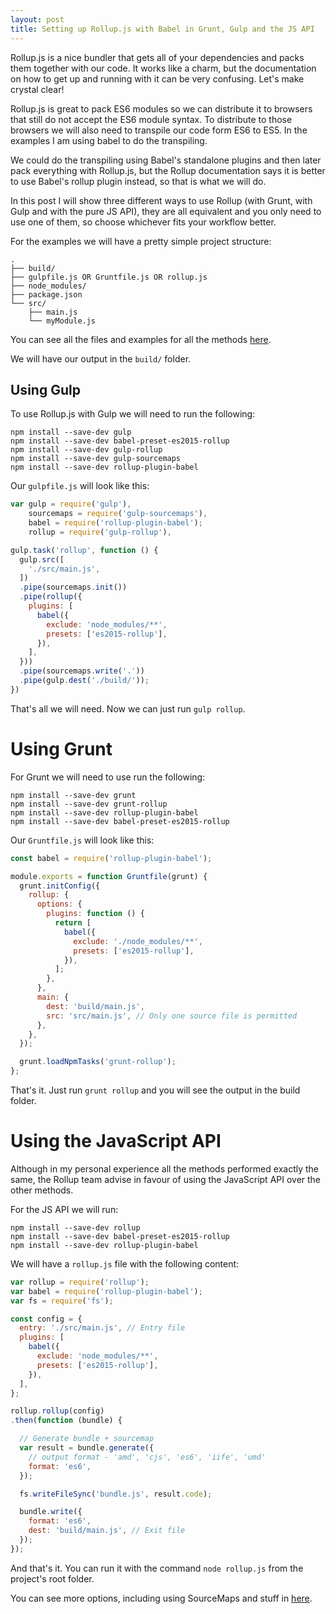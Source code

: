 ```yaml
---
layout: post
title: Setting up Rollup.js with Babel in Grunt, Gulp and the JS API
---
```


Rollup.js is a nice bundler that gets all of your dependencies and packs them
together with our code. It works like a charm, but the documentation on how to
get up and running with it can be very confusing. Let's make crystal clear!


Rollup.js is great to pack ES6 modules so we can distribute it to browsers that
still do not accept the ES6 module syntax. To distribute to those browsers we
will also need to transpile our code form ES6 to ES5. In the examples I am
using babel to do the transpiling.

We could do the transpiling using Babel's standalone plugins and then later pack
everything with Rollup.js, but the Rollup documentation says it is better to use Babel's
rollup plugin instead, so that is what we will do.

In this post I will show three different ways to use Rollup (with Grunt, with
Gulp and with the pure JS API), they are all equivalent and you only need to
use one of them, so choose whichever fits your workflow better.

For the examples we will have a pretty simple project structure:

```
.
├── build/
├── gulpfile.js OR Gruntfile.js OR rollup.js
├── node_modules/
├── package.json
└── src/
    ├── main.js
    └── myModule.js

```

You can see all the files and examples for all the methods [here](https://github.com/lazamar/Rollup.js-Quick-Start-Kit).

We will have our output in the `build/` folder.

## Using Gulp

To use Rollup.js with Gulp we will need to run the following:

```
npm install --save-dev gulp
npm install --save-dev babel-preset-es2015-rollup
npm install --save-dev gulp-rollup
npm install --save-dev gulp-sourcemaps
npm install --save-dev rollup-plugin-babel

```

Our `gulpfile.js` will look like this:

``` javascript
var gulp = require('gulp'),
    sourcemaps = require('gulp-sourcemaps'),
    babel = require('rollup-plugin-babel');
    rollup = require('gulp-rollup'),

gulp.task('rollup', function () {
  gulp.src([
    './src/main.js',
  ])
  .pipe(sourcemaps.init())
  .pipe(rollup({
    plugins: [
      babel({
        exclude: 'node_modules/**',
        presets: ['es2015-rollup'],
      }),
    ],
  }))
  .pipe(sourcemaps.write('.'))
  .pipe(gulp.dest('./build/'));
})

```

That's all we will need. Now we can just run `gulp rollup`.

# Using Grunt

For Grunt we will need to use run the following:

```
npm install --save-dev grunt
npm install --save-dev grunt-rollup
npm install --save-dev rollup-plugin-babel
npm install --save-dev babel-preset-es2015-rollup

```

Our `Gruntfile.js` will look like this:

``` javascript
const babel = require('rollup-plugin-babel');

module.exports = function Gruntfile(grunt) {
  grunt.initConfig({
    rollup: {
      options: {
        plugins: function () {
          return [
            babel({
              exclude: './node_modules/**',
              presets: ['es2015-rollup'],
            }),
          ];
        },
      },
      main: {
        dest: 'build/main.js',
        src: 'src/main.js', // Only one source file is permitted
      },
    },
  });

  grunt.loadNpmTasks('grunt-rollup');
};
```

That's it. Just run `grunt rollup` and you will see the output in the build folder.

# Using the JavaScript API

Although in my personal experience all the methods performed exactly the same,
the Rollup team advise in favour of using the JavaScript API over the other methods.

For the JS API we will run:

```
npm install --save-dev rollup
npm install --save-dev babel-preset-es2015-rollup
npm install --save-dev rollup-plugin-babel
```

We will have a `rollup.js` file with the following content:

``` javascript
var rollup = require('rollup');
var babel = require('rollup-plugin-babel');
var fs = require('fs');

const config = {
  entry: './src/main.js', // Entry file
  plugins: [
    babel({
      exclude: 'node_modules/**',
      presets: ['es2015-rollup'],
    }),
  ],
};

rollup.rollup(config)
.then(function (bundle) {

  // Generate bundle + sourcemap
  var result = bundle.generate({
    // output format - 'amd', 'cjs', 'es6', 'iife', 'umd'
    format: 'es6',
  });

  fs.writeFileSync('bundle.js', result.code);

  bundle.write({
    format: 'es6',
    dest: 'build/main.js', // Exit file
  });
});

```

And that's it. You can run it with the command `node rollup.js` from the project's
root folder.

You can see more options, including using SourceMaps and stuff in [here](https://github.com/rollup/rollup/wiki/JavaScript-API).
